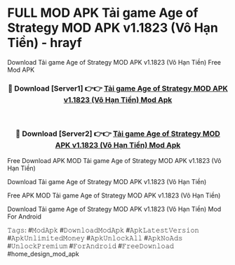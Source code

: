 # FULL MOD APK Tải game Age of Strategy MOD APK v1.1823 (Vô Hạn Tiền) - hrayf
Download Tải game Age of Strategy MOD APK v1.1823 (Vô Hạn Tiền) Free Mod APK

<div align="center">
<h3>🔴 Download [Server1] 👉👉 <a href="https://apk-comot.site?title=Tải_game_Age_of_Strategy_MOD_APK_v1.1823_(Vô_Hạn_Tiền)">Tải game Age of Strategy MOD APK v1.1823 (Vô Hạn Tiền) Mod Apk</a></h3><br>

<h3>🔴 Download [Server2] 👉👉 <a href="https://apk-comot.site?title=Tải_game_Age_of_Strategy_MOD_APK_v1.1823_(Vô_Hạn_Tiền)">Tải game Age of Strategy MOD APK v1.1823 (Vô Hạn Tiền) Mod Apk</a></h3>
</div>


Free Download APK MOD Tải game Age of Strategy MOD APK v1.1823 (Vô Hạn Tiền)

Download Tải game Age of Strategy MOD APK v1.1823 (Vô Hạn Tiền) 

Free APK MOD Tải game Age of Strategy MOD APK v1.1823 (Vô Hạn Tiền) 

Download Tải game Age of Strategy MOD APK v1.1823 (Vô Hạn Tiền) Mod For Android

𝚃𝚊𝚐𝚜: #𝙼𝚘𝚍𝙰𝚙𝚔 #𝙳𝚘𝚠𝚗𝚕𝚘𝚊𝚍𝙼𝚘𝚍𝙰𝚙𝚔 #𝙰𝚙𝚔𝙻𝚊𝚝𝚎𝚜𝚝𝚅𝚎𝚛𝚜𝚒𝚘𝚗 #𝙰𝚙𝚔𝚄𝚗𝚕𝚒𝚖𝚒𝚝𝚎𝚍𝙼𝚘𝚗𝚎𝚢 #𝙰𝚙𝚔𝚄𝚗𝚕𝚘𝚌𝚔𝙰𝚕𝚕 #𝙰𝚙𝚔𝙽𝚘𝙰𝚍𝚜 #𝚄𝚗𝚕𝚘𝚌𝚔𝙿𝚛𝚎𝚖𝚒𝚞𝚖 #𝙵𝚘𝚛𝙰𝚗𝚍𝚛𝚘𝚒𝚍 #𝙵𝚛𝚎𝚎𝙳𝚘𝚠𝚗𝚕𝚘𝚊𝚍 #home_design_mod_apk